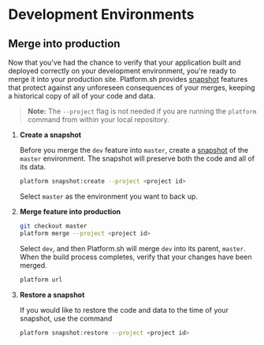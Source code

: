 # Development Environments

## Merge into production

Now that you've had the chance to verify that your application built and deployed correctly on your development environment, you're ready to merge it into your production site. Platform.sh provides [snapshot](/administration/snapshot-and-restore.md) features that protect against any unforeseen consequences of your merges, keeping a historical copy of all of your code and data.

<asciinema-player src="/videos/asciinema/snap-merge-restore.cast" preload=1></asciinema-player>

> **Note:** The `--project` flag is not needed if you are running the `platform` command from within your local repository.

1. **Create a snapshot**

    Before you merge the `dev` feature into `master`, create a [snapshot](/administration/snapshot-and-restore.md) of the `master` environment. The snapshot will preserve both the code and all of its data.

    ```bash
    platform snapshot:create --project <project id>
    ```

    Select `master` as the environment you want to back up.

2. **Merge feature into production**

    ```bash
    git checkout master
    platform merge --project <project id>
    ```

    Select `dev`, and then Platform.sh will merge `dev` into its parent, `master`. When the build process completes, verify that your changes have been merged.

    ```bash
    platform url
    ```

3. **Restore a snapshot**

    If you would like to restore the code and data to the time of your snapshot, use the command

    ```bash
    platform snapshot:restore --project <project id>
    ```

<div id = "buttons"></div>

<script>
$(document).ready(function(){
  var navNextText = "I have merged the new feature";
  var navButtons = {type: "navigation", prev: getPathObj("prev"), next: getPathObj("next", navNextText), div: "buttons"};
  makeButton(navButtons);
});
</script>
